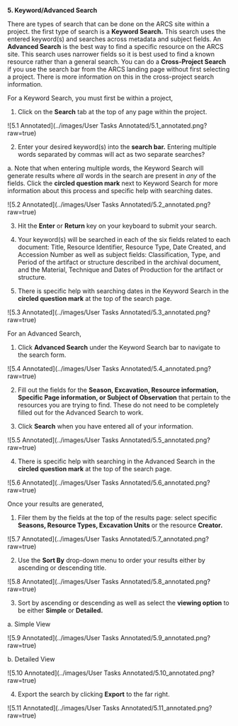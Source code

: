 **5. Keyword/Advanced Search**

There are types of search that can be done on the ARCS site within a project. the first type of search is a **Keyword Search.** This search uses the entered keyword(s) and searches across metadata and subject fields. An **Advanced Search** is the best way to find a specific resource on the ARCS site. This search uses narrower fields so it is best used to find a known resource rather than a general search. You can do a **Cross-Project Search** if you use the search bar from the ARCS landing page without first selecting a project. There is more information on this in the cross-project search information.

For a Keyword Search, you must first be within a project,

1. Click on the **Search** tab at the top of any page within the project.

![5.1 Annotated](../images/User Tasks Annotated/5.1_annotated.png?raw=true)

2. Enter your desired keyword(s) into the **search bar.** Entering multiple words separated by commas will act as two separate searches?

a. Note that when entering multiple words, the Keyword Search will generate results where *all* words in the search are present in *any* of the fields. Click the **circled question mark** next to Keyword Search for more information about this process and specific help with searching dates.

![5.2 Annotated](../images/User Tasks Annotated/5.2_annotated.png?raw=true)

3. Hit the **Enter** or **Return** key on your keyboard to submit your search.

4. Your keyword(s) will be searched in each of the six fields related to each document: Title, Resource Identifier, Resource Type, Date Created, and Accession Number as well as subject fields: Classification, Type, and Period of the artifact or structure described in the archival document, and the Material, Technique and Dates of Production for the artifact or structure.

5. There is specific help with searching dates in the Keyword Search in the **circled question mark** at the top of the search page.

![5.3 Annotated](../images/User Tasks Annotated/5.3_annotated.png?raw=true)

For an Advanced Search,

1. Click **Advanced Search** under the Keyword Search bar to navigate to the search form.

![5.4 Annotated](../images/User Tasks Annotated/5.4_annotated.png?raw=true)

2. Fill out the fields for the **Season, Excavation, Resource information, Specific Page information, or Subject of Observation** that pertain to the resources you are trying to find. These do not need to be completely filled out for the Advanced Search to work.

3. Click **Search** when you have entered all of your information.

![5.5 Annotated](../images/User Tasks Annotated/5.5_annotated.png?raw=true)

4. There is specific help with searching in the Advanced Search in the **circled question mark** at the top of the search page.

![5.6 Annotated](../images/User Tasks Annotated/5.6_annotated.png?raw=true)

Once your results are generated,

1. Filer them by the fields at the top of the results page: select specific **Seasons, Resource Types, Excavation Units** or the resource **Creator.**

![5.7 Annotated](../images/User Tasks Annotated/5.7_annotated.png?raw=true)

2. Use the **Sort By** drop-down menu to order your results either by ascending or descending title.

![5.8 Annotated](../images/User Tasks Annotated/5.8_annotated.png?raw=true)

3. Sort by ascending or descending as well as select the **viewing option** to be either **Simple** or **Detailed.**

a. Simple View

![5.9 Annotated](../images/User Tasks Annotated/5.9_annotated.png?raw=true)

b. Detailed View

![5.10 Annotated](../images/User Tasks Annotated/5.10_annotated.png?raw=true)

4. Export the search by clicking **Export** to the far right.

![5.11 Annotated](../images/User Tasks Annotated/5.11_annotated.png?raw=true)
